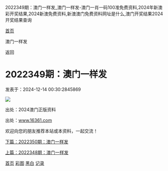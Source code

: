 2022349期：澳门一样发\_澳门一样发-澳门一肖一码100准免费资料,2024年新澳彩开奖结果,2024新澳免费资料,新澳澳门免费资料网址是什么,澳门开奖结果2024开奖结果查询



[首页](/)

澳门一样发

返回

2022349期：澳门一样发
==============

发表于：2024-12-14 00:30:2845869

![](https://amo.ahhjzh.com:4949/col/349/bb12.jpg)

出处：2024澳门正版资料

出处：www.16361.com

欢迎向您的朋友推荐本站或本资料，一起交流！

[下篇：2022350期：澳门一样发](/info/289882/2022350期：澳门一样发)

[上篇：2022348期：澳门一样发](/info/286680/2022348期：澳门一样发)

[首页](/)
[彩图](/photo/color)
[黑白](/photo/black)
[记录](/page/history)